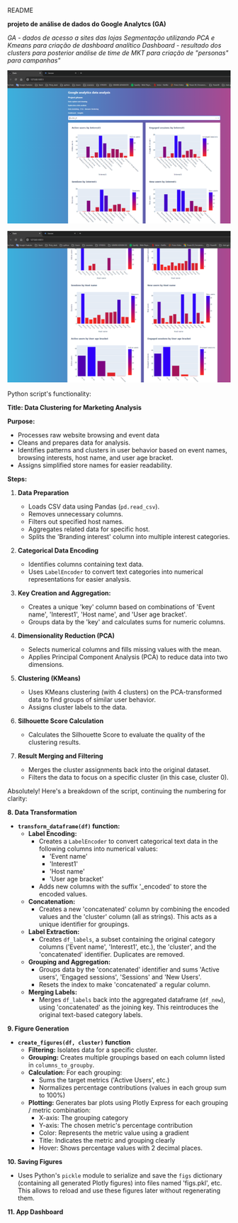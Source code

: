 README

**projeto de análise de dados do Google Analytcs (GA)**

*GA - dados de acesso a sites das lojas*
*Segmentação utilizando PCA e Kmeans para criação de dashboard analítico*
*Dashboard - resultado dos clusters para posterior análise de time de MKT para criação de "personas" para campanhas"*


![dash1](figs/dash1.png)

![dash2](figs/dash2.png)

Python script's functionality:

**Title: Data Clustering for Marketing Analysis**

**Purpose:**

* Processes raw website browsing and event data
* Cleans and prepares data for analysis.
* Identifies patterns and clusters in user behavior based on event names, browsing interests, host name, and user age bracket.
* Assigns simplified store names for easier readability.

**Steps:**

1. **Data Preparation**
   * Loads CSV data using Pandas (`pd.read_csv`).
   * Removes unnecessary columns.
   * Filters out specified host names.
   * Aggregates related data for specific host.
   * Splits the 'Branding interest' column into multiple interest categories.

2. **Categorical Data Encoding**
   * Identifies columns containing text data.
   * Uses `LabelEncoder` to convert text categories into numerical representations for easier analysis.

3. **Key Creation and Aggregation:**
    * Creates a unique 'key' column based on combinations of 'Event name', 'Interest1', 'Host name', and 'User age bracket'.
    * Groups data by the 'key' and calculates sums for numeric columns.

4. **Dimensionality Reduction (PCA)**
   * Selects numerical columns and fills missing values with the mean.
   * Applies Principal Component Analysis (PCA) to reduce data into two dimensions.

5. **Clustering (KMeans)**
   * Uses KMeans clustering (with 4 clusters) on the PCA-transformed data to find groups of similar user behavior.
   * Assigns cluster labels to the data.

6. **Silhouette Score Calculation**
   * Calculates the Silhouette Score to evaluate the quality of the clustering results.

7. **Result Merging and Filtering**
   * Merges the cluster assignments back into the original dataset.
   * Filters the data to focus on a specific cluster (in this case, cluster 0).

Absolutely! Here's a breakdown of the script, continuing the numbering for clarity:

**8. Data Transformation**

* **`transform_dataframe(df)` function:**
    * **Label Encoding:**
       * Creates a `LabelEncoder` to convert categorical text data in the following columns into numerical values:
         *  'Event name'
         *  'Interest1'
         *  'Host name'
         *  'User age bracket'
       * Adds new columns with the suffix '_encoded' to store the encoded values.
    * **Concatenation:** 
       * Creates a new  'concatenated' column by combining the encoded values and the 'cluster' column (all as strings). This acts as a unique identifier for groupings. 
    * **Label Extraction:**
        * Creates  `df_labels`, a subset containing the original category columns ('Event name', 'Interest1', etc.), the 'cluster', and the 'concatenated' identifier. Duplicates are removed.
    * **Grouping and Aggregation:**
        * Groups data by the 'concatenated' identifier and sums 'Active users', 'Engaged sessions', 'Sessions' and 'New Users'.  
        * Resets the index to make 'concatenated' a regular column.
    * **Merging Labels:**
        * Merges `df_labels` back into the aggregated dataframe (`df_new`), using  'concatenated' as the joining key. This reintroduces the original text-based category labels.

**9. Figure Generation**

* **`create_figures(df, cluster)` function** 
    * **Filtering:** Isolates data for a specific cluster.
    * **Grouping:** Creates multiple groupings based on each column listed in `columns_to_groupby`.
    * **Calculation:** For each grouping:
        * Sums the target metrics ('Active Users', etc.)
        * Normalizes percentage contributions (values in each group sum to 100%) 
    * **Plotting:**  Generates bar plots using Plotly Express for each grouping / metric combination:
        * X-axis: The grouping category
        * Y-axis: The chosen metric's percentage contribution
        * Color: Represents the metric value using a gradient
        * Title: Indicates the metric and grouping clearly 
        * Hover:  Shows percentage values with 2 decimal places.

**10. Saving Figures**

* Uses Python's `pickle` module to serialize and save the `figs` dictionary (containing all generated Plotly figures) into files named 'figs.pkl', etc.  This allows to reload and use these figures later without regenerating them.

**11. App Dashboard**



